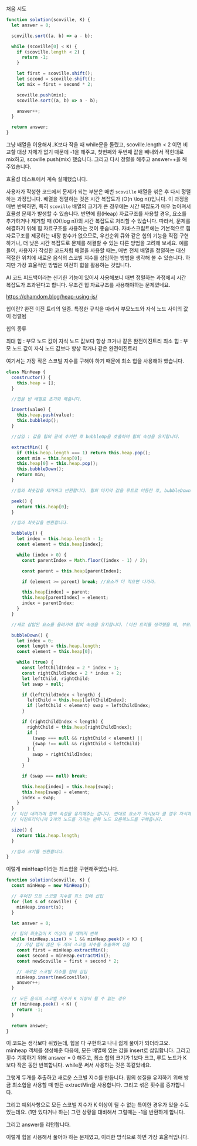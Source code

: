 처음 시도

```javascript
function solution(scoville, K) {
  let answer = 0;

  scoville.sort((a, b) => a - b);

  while (scoville[0] < K) {
    if (scoville.length < 2) {
      return -1;
    }

    let first = scoville.shift();
    let second = scoville.shift();
    let mix = first + second * 2;

    scoville.push(mix);
    scoville.sort((a, b) => a - b);

    answer++;
  }

  return answer;
}
```

그냥 배열을 이용해서..K보다 작을 때 while문을 돌렸고, scoville.length < 2 이면 비교할 대상 자체가 없기 때문에 -1을 해주고, 첫번째와 두번째 값을 빼내와서 적힌대로 mix하고, scoville.push(mix) 했습니다.
그리고 다시 정렬을 해주고 answer++을 해주었습니다.

효율성 테스트에서 계속 실패했습니다.

사용자가 작성한 코드에서 문제가 되는 부분은 매번 `scoville` 배열을 섞은 후 다시 정렬하는 과정입니다. 배열을 정렬하는 것은 시간 복잡도가 \(O(n \log n)\)입니다. 이 과정을 매번 반복하면, 특히 `scoville` 배열의 크기가 큰 경우에는 시간 복잡도가 매우 높아져서 효율성 문제가 발생할 수 있습니다. 반면에 힙(Heap) 자료구조를 사용할 경우, 요소를 추가하거나 제거할 때 \(O(\log n)\)의 시간 복잡도로 처리할 수 있습니다. 따라서, 문제를 해결하기 위해 힙 자료구조를 사용하는 것이 좋습니다. 자바스크립트에는 기본적으로 힙 자료구조를 제공하는 내장 함수가 없으므로, 우선순위 큐와 같은 힙의 기능을 직접 구현하거나, 더 낮은 시간 복잡도로 문제를 해결할 수 있는 다른 방법을 고려해 보세요. 예를 들어, 사용자가 작성한 코드처럼 배열을 사용할 때는, 매번 전체 배열을 정렬하는 대신 적절한 위치에 새로운 음식의 스코빌 지수를 삽입하는 방법을 생각해 볼 수 있습니다. 하지만 가장 효율적인 방법은 여전히 힙을 활용하는 것입니다.

AI 코드 피드백이라는 신기한 기능이 있어서 사용해보니 매번 정렬하는 과정에서 시간 복잡도가 초과된다고 합니다.
무조건 힙 자료구조를 사용해야하는 문제였네요.

https://chamdom.blog/heap-using-js/

힙이란?
완전 이진 트리의 일종. 특정한 규칙을 따라서 부모노드와 자식 노드 사이의 값이 정렬됨

힙의 종류

최대 힙 : 부모 노드 값이 자식 노드 값보다 항상 크거나 같은 완전이진트리
최소 힙 : 부모 노드 값이 자식 노드 값보다 항상 작거나 같은 완전이진트리

여기서는 가장 작은 스코빌 지수를 구해야 하기 때문에 최소 힙을 사용해야 했습니다.

```javascript
class MinHeap {
  constructor() {
    this.heap = [];
  }

  //힙을 빈 배열로 초기화 해줍니다.

  insert(value) {
    this.heap.push(value);
    this.bubbleUp();
  }

  //삽입 : 값을 힙의 끝에 추가한 후 bubbleUp을 호출하여 힙의 속성을 유지합니다.

  extractMin() {
    if (this.heap.length === 1) return this.heap.pop();
    const min = this.heap[0];
    this.heap[0] = this.heap.pop();
    this.bubbleDown();
    return min;
  }

  //힙의 최솟값을 제거하고 반환합니다. 힙의 마지막 값을 루트로 이동한 후, bubbleDown을 호출하여 힙의 속성을 유지합니다.

  peek() {
    return this.heap[0];
  }

  //힙의 최솟값을 반환합니다.

  bubbleUp() {
    let index = this.heap.length - 1;
    const element = this.heap[index];

    while (index > 0) {
      const parentIndex = Math.floor((index - 1) / 2);

      const parent = this.heap[parentIndex];

      if (element >= parent) break; //요소가 더 작으면 나가라.

      this.heap[index] = parent;
      this.heap[parentIndex] = element;
      index = parentIndex;
    }
  }

  //새로 삽입된 요소를 올려가며 힙의 속성을 유지합니다. (이진 트리를 생각했을 때, 부모보다 작을 경우 자리바꾼다고 생각하면 쉽게 이해 되더라고요.)

  bubbleDown() {
    let index = 0;
    const length = this.heap.length;
    const element = this.heap[0];

    while (true) {
      const leftChildIndex = 2 * index + 1;
      const rightChildIndex = 2 * index + 2;
      let leftChild, rightChild;
      let swap = null;

      if (leftChildIndex < length) {
        leftChild = this.heap[leftChildIndex];
        if (leftChild < element) swap = leftChildIndex;
      }

      if (rightChildIndex < length) {
        rightChild = this.heap[rightChildIndex];
        if (
          (swap === null && rightChild < element) ||
          (swap !== null && rightChild < leftChild)
        ) {
          swap = rightChildIndex;
        }
      }

      if (swap === null) break;

      this.heap[index] = this.heap[swap];
      this.heap[swap] = element;
      index = swap;
    }
  }
  // 이건 내려가며 힙의 속성을 유지해주는 겁니다. 반대로 요소가 자식보다 클 경우 자식과 자리를 바꿉니다.
  // 이진트리이니까 2개의 노드를 가지는 왼쪽 노드 오른쪽노드를 구해줍니다.

  size() {
    return this.heap.length;
  }

  //힙의 크기를 반환합니다.
}
```

이렇게 minHeap이라는 최소힙을 구현해주었습니다.

```javascript
function solution(scoville, K) {
  const minHeap = new MinHeap();

  // 주어진 모든 스코빌 지수를 최소 힙에 삽입
  for (let s of scoville) {
    minHeap.insert(s);
  }

  let answer = 0;

  // 힙의 최솟값이 K 이상이 될 때까지 반복
  while (minHeap.size() > 1 && minHeap.peek() < K) {
    // 가장 맵지 않은 두 개의 스코빌 지수를 추출하여 섞음
    const first = minHeap.extractMin();
    const second = minHeap.extractMin();
    const newScoville = first + second * 2;

    // 새로운 스코빌 지수를 힙에 삽입
    minHeap.insert(newScoville);
    answer++;
  }

  // 모든 음식의 스코빌 지수가 K 이상이 될 수 없는 경우
  if (minHeap.peek() < K) {
    return -1;
  }

  return answer;
}
```

이 코드는 생각보다 쉬웠는데, 힙을 다 구현하고 나니 쉽게 풀이가 되더라고요.
minheap 객체를 생성해준 다음에, 모든 배열에 있는 값을 insert로 삽입합니다.
그리고 횟수 기록하기 위해 answer = 0 해주고,
최소 합의 크기가 1보다 크고, 루트 노드가 K보다 작은 동안 반복합니다.
while문 써서 사용하는 것은 똑같았네요.

그렇게 두개를 추출하고 새로운 스코빌 지수를 만듭니다. 힙의 성질을 유지하기 위해 방금 최소힙을 사용할 때 만든 extractMin을 사용합니다.
그리고 섞은 횟수를 증가합니다.

그리고 예외사항으로 모든 스코빌 지수가 K 이상이 될 수 없는 특이한 경우가 있을 수도 있는데요. (1만 있다거나 하는)
그런 상황을 대비해서 그럴때는 -1을 반환하게 합니다.

그리고 answer를 리턴합니다.

이렇게 힙을 사용해서 풀어야 하는 문제였고, 이러한 방식으로 하면 가장 효율적입니다.
